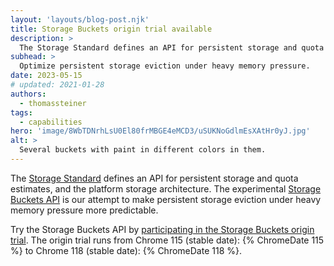 ```yaml
---
layout: 'layouts/blog-post.njk'
title: Storage Buckets origin trial available
description: >
  The Storage Standard defines an API for persistent storage and quota estimates, and the platform storage architecture. We're experimenting with an API for making persistent storage eviction under heavy memory pressure more predictable. Try the Storage Buckets API in an origin trial that runs from Chrome 115 to Chrome 118.
subhead: >
  Optimize persistent storage eviction under heavy memory pressure.
date: 2023-05-15
# updated: 2021-01-28
authors:
  - thomassteiner
tags:
  - capabilities
hero: 'image/8WbTDNrhLsU0El80frMBGE4eMCD3/uSUKNoGdlmEsXAtHr0yJ.jpg'
alt: >
  Several buckets with paint in different colors in them.
---
```


The [Storage Standard](https://storage.spec.whatwg.org/) defines an API for persistent storage and
quota estimates, and the platform storage architecture.
The experimental [Storage Buckets API](/blog/storage-buckets/) is our attempt to make persistent storage eviction under heavy memory pressure more predictable.

Try the Storage Buckets API by [participating in the Storage Buckets origin trial](/origintrials/#/view_trial/2674012278751232001). The origin trial runs from Chrome&nbsp;115 (stable date): {% ChromeDate 115 %} to Chrome&nbsp;118 (stable date): {% ChromeDate 118 %}. 

